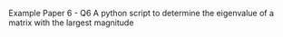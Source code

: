 Example Paper 6 - Q6
A python script to determine the eigenvalue of a matrix with the largest magnitude
